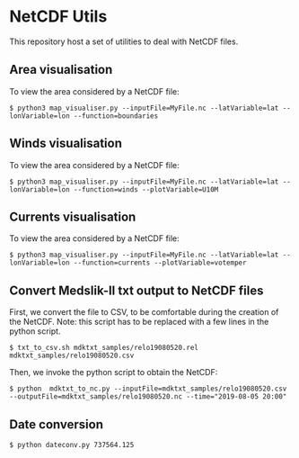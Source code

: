 # NetCDF Utils

This repository host a set of utilities to deal with NetCDF files.

## Area visualisation

To view the area considered by a NetCDF file:

```$ python3 map_visualiser.py --inputFile=MyFile.nc --latVariable=lat --lonVariable=lon --function=boundaries```

## Winds visualisation

To view the area considered by a NetCDF file:

```$ python3 map_visualiser.py --inputFile=MyFile.nc --latVariable=lat --lonVariable=lon --function=winds --plotVariable=U10M```

## Currents visualisation

To view the area considered by a NetCDF file:

```$ python3 map_visualiser.py --inputFile=MyFile.nc --latVariable=lat --lonVariable=lon --function=currents --plotVariable=votemper```

## Convert Medslik-II txt output to NetCDF files

First, we convert the file to CSV, to be comfortable during the creation of the NetCDF. Note: this script has to be replaced with a few lines in the python script.

```$ txt_to_csv.sh mdktxt_samples/relo19080520.rel mdktxt_samples/relo19080520.csv```

Then, we invoke the python script to obtain the NetCDF:

```$ python  mdktxt_to_nc.py --inputFile=mdktxt_samples/relo19080520.csv --outputFile=mdktxt_samples/relo19080520.nc --time="2019-08-05 20:00"```

## Date conversion

```$ python dateconv.py 737564.125```
